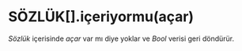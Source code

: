 # SÖZLÜK\[\].içeriyormu\(açar\)

_Sözlük_ içerisinde _açar_ var mı diye yoklar ve _Bool_ verisi geri döndürür.

